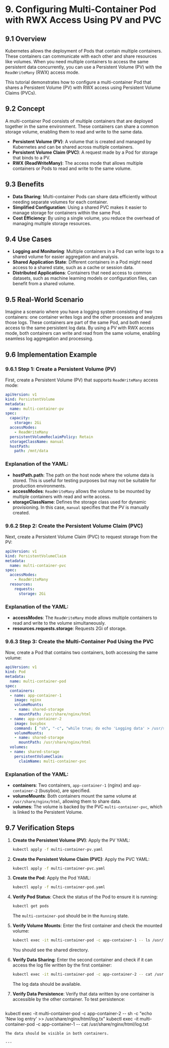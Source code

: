 # 9. Configuring Multi-Container Pod with RWX Access Using PV and PVC

## 9.1 Overview
Kubernetes allows the deployment of Pods that contain multiple containers. These containers can communicate with each other and share resources like volumes. When you need multiple containers to access the same persistent data concurrently, you can use a Persistent Volume (PV) with the `ReadWriteMany` (RWX) access mode.

This tutorial demonstrates how to configure a multi-container Pod that shares a Persistent Volume (PV) with RWX access using Persistent Volume Claims (PVCs).

## 9.2 Concept
A multi-container Pod consists of multiple containers that are deployed together in the same environment. These containers can share a common storage volume, enabling them to read and write to the same data.

- **Persistent Volume (PV)**: A volume that is created and managed by Kubernetes and can be shared across multiple containers.
- **Persistent Volume Claim (PVC)**: A request made by a Pod for storage that binds to a PV.
- **RWX (ReadWriteMany)**: The access mode that allows multiple containers or Pods to read and write to the same volume.

## 9.3 Benefits
- **Data Sharing**: Multi-container Pods can share data efficiently without needing separate volumes for each container.
- **Simplified Configuration**: Using a shared PVC makes it easier to manage storage for containers within the same Pod.
- **Cost Efficiency**: By using a single volume, you reduce the overhead of managing multiple storage resources.

## 9.4 Use Cases
- **Logging and Monitoring**: Multiple containers in a Pod can write logs to a shared volume for easier aggregation and analysis.
- **Shared Application State**: Different containers in a Pod might need access to a shared state, such as a cache or session data.
- **Distributed Applications**: Containers that need access to common datasets, such as machine learning models or configuration files, can benefit from a shared volume.

## 9.5 Real-World Scenario
Imagine a scenario where you have a logging system consisting of two containers: one container writes logs and the other processes and analyzes those logs. These containers are part of the same Pod, and both need access to the same persistent log data. By using a PV with RWX access mode, both containers can write and read from the same volume, enabling seamless log aggregation and processing.

## 9.6 Implementation Example

### 9.6.1 Step 1: Create a Persistent Volume (PV)
First, create a Persistent Volume (PV) that supports `ReadWriteMany` access mode:

```yaml
apiVersion: v1
kind: PersistentVolume
metadata:
  name: multi-container-pv
spec:
  capacity:
    storage: 2Gi
  accessModes:
    - ReadWriteMany
  persistentVolumeReclaimPolicy: Retain
  storageClassName: manual
  hostPath:
    path: /mnt/data
```

### Explanation of the YAML:
- **hostPath.path**: The path on the host node where the volume data is stored. This is useful for testing purposes but may not be suitable for production environments.
- **accessModes**: `ReadWriteMany` allows the volume to be mounted by multiple containers with read and write access.
- **storageClassName**: Defines the storage class used for dynamic provisioning. In this case, `manual` specifies that the PV is manually created.

### 9.6.2 Step 2: Create the Persistent Volume Claim (PVC)
Next, create a Persistent Volume Claim (PVC) to request storage from the PV:

```yaml
apiVersion: v1
kind: PersistentVolumeClaim
metadata:
  name: multi-container-pvc
spec:
  accessModes:
    - ReadWriteMany
  resources:
    requests:
      storage: 2Gi
```

### Explanation of the YAML:
- **accessModes**: The `ReadWriteMany` mode allows multiple containers to read and write to the volume simultaneously.
- **resources.requests.storage**: Requests 2Gi of storage.

### 9.6.3 Step 3: Create the Multi-Container Pod Using the PVC
Now, create a Pod that contains two containers, both accessing the same volume:

```yaml
apiVersion: v1
kind: Pod
metadata:
  name: multi-container-pod
spec:
  containers:
  - name: app-container-1
    image: nginx
    volumeMounts:
    - name: shared-storage
      mountPath: /usr/share/nginx/html
  - name: app-container-2
    image: busybox
    command: [ "sh", "-c", "while true; do echo 'Logging data' > /usr/share/nginx/html/log.txt; sleep 5; done" ]
    volumeMounts:
    - name: shared-storage
      mountPath: /usr/share/nginx/html
  volumes:
  - name: shared-storage
    persistentVolumeClaim:
      claimName: multi-container-pvc
```

### Explanation of the YAML:
- **containers**: Two containers, `app-container-1` (nginx) and `app-container-2` (busybox), are specified.
- **volumeMounts**: Both containers mount the same volume at `/usr/share/nginx/html`, allowing them to share data.
- **volumes**: The volume is backed by the PVC `multi-container-pvc`, which is linked to the Persistent Volume.

## 9.7 Verification Steps

1. **Create the Persistent Volume (PV)**:
   Apply the PV YAML:
   ```bash
   kubectl apply -f multi-container-pv.yaml
   ```

2. **Create the Persistent Volume Claim (PVC)**:
   Apply the PVC YAML:
   ```bash
   kubectl apply -f multi-container-pvc.yaml
   ```

3. **Create the Pod**:
   Apply the Pod YAML:
   ```bash
   kubectl apply -f multi-container-pod.yaml
   ```

4. **Verify Pod Status**:
   Check the status of the Pod to ensure it is running:
   ```bash
   kubectl get pods
   ```
   The `multi-container-pod` should be in the `Running` state.

5. **Verify Volume Mounts**:
   Enter the first container and check the mounted volume:
   ```bash
   kubectl exec -it multi-container-pod -c app-container-1 -- ls /usr/share/nginx/html
   ```
   You should see the shared directory.

6. **Verify Data Sharing**:
   Enter the second container and check if it can access the log file written by the first container:
   ```bash
   kubectl exec -it multi-container-pod -c app-container-2 -- cat /usr/share/nginx/html/log.txt
   ```
   The log data should be available.

7. **Verify Data Persistence**:
   Verify that data written by one container is accessible by the other container. To test persistence:
   
   ```
  kubectl exec -it multi-container-pod -c app-container-2 -- sh -c "echo 'New log entry' >> /usr/share/nginx/html/log.tx"
  kubectl exec -it multi-container-pod -c app-container-1 -- cat /usr/share/nginx/html/log.txt
   ```
   The data should be visible in both containers.

---
